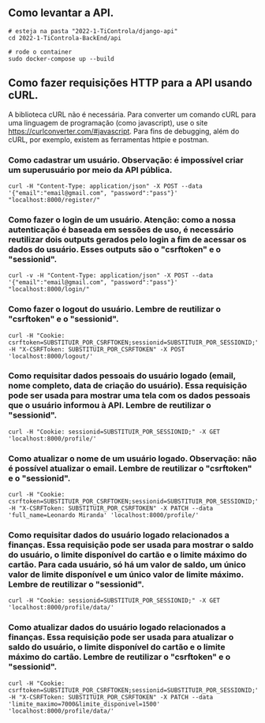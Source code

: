 ## Como levantar a API.

```
# esteja na pasta "2022-1-TiControla/django-api"
cd 2022-1-TiControla-BackEnd/api

# rode o container
sudo docker-compose up --build
```

## Como fazer requisições HTTP para a API usando cURL.
A biblioteca cURL não é necessária. Para converter um comando cURL para uma linguagem de programação (como javascript), use o site <https://curlconverter.com/#javascript>. Para fins de debugging, além do cURL, por exemplo, existem as ferramentas httpie e postman.


### Como cadastrar um usuário. Observação: é impossível criar um superusuário por meio da API pública.

```
curl -H "Content-Type: application/json" -X POST --data '{"email":"email@gmail.com", "password":"pass"}' "localhost:8000/register/"
```

### Como fazer o login de um usuário. Atenção: como a nossa autenticação é baseada em sessões de uso, é necessário reutilizar dois outputs gerados pelo login a fim de acessar os dados do usuário. Esses outputs são o "csrftoken" e o "sessionid".

```
curl -v -H "Content-Type: application/json" -X POST --data '{"email":"email@gmail.com", "password":"pass"}' "localhost:8000/login/"
```

### Como fazer o logout do usuário. Lembre de reutilizar o "csrftoken" e o "sessionid".

```
curl -H "Cookie: csrftoken=SUBSTITUIR_POR_CSRFTOKEN;sessionid=SUBSTITUIR_POR_SESSIONID;" -H "X-CSRFToken: SUBSTITUIR_POR_CSRFTOKEN" -X POST 'localhost:8000/logout/'
```

### Como requisitar dados pessoais do usuário logado (email, nome completo, data de criação do usuário). Essa requisição pode ser usada para mostrar uma tela com os dados pessoais que o usuário informou à API. Lembre de reutilizar o "sessionid".

```
curl -H "Cookie: sessionid=SUBSTITUIR_POR_SESSIONID;" -X GET 'localhost:8000/profile/'
```

### Como atualizar o nome de um usuário logado. Observação: não é possível atualizar o email. Lembre de reutilizar o "csrftoken" e o "sessionid".

```
curl -H "Cookie: csrftoken=SUBSTITUIR_POR_CSRFTOKEN;sessionid=SUBSTITUIR_POR_SESSIONID;" -H "X-CSRFToken: SUBSTITUIR_POR_CSRFTOKEN" -X PATCH --data 'full_name=Leonardo Miranda' 'localhost:8000/profile/'
```

### Como requisitar dados do usuário logado relacionados a finanças. Essa requisição pode ser usada para mostrar o saldo do usuário, o limite disponível do cartão e o limite máximo do cartão. Para cada usuário, só há um valor de saldo, um único valor de limite disponível e um único valor de limite máximo. Lembre de reutilizar o "sessionid".

```
curl -H "Cookie: sessionid=SUBSTITUIR_POR_SESSIONID;" -X GET 'localhost:8000/profile/data/'
```

### Como atualizar dados do usuário logado relacionados a finanças. Essa requisição pode ser usada para atualizar o saldo do usuário, o limite disponível do cartão e o limite máximo do cartão. Lembre de reutilizar o "csrftoken" e o "sessionid".

```
curl -H "Cookie: csrftoken=SUBSTITUIR_POR_CSRFTOKEN;sessionid=SUBSTITUIR_POR_SESSIONID;" -H "X-CSRFToken: SUBSTITUIR_POR_CSRFTOKEN" -X PATCH --data 'limite_maximo=7000&limite_disponivel=1500' 'localhost:8000/profile/data/'
```
